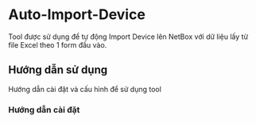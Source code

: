 # Auto-Import-Device
Tool được sử dụng để tự động Import Device lên NetBox với dữ liệu lấy từ file Excel theo 1 form đầu vào.

## Hướng dẫn sử dụng
Hướng dẫn cài đặt và cấu hình để sử dụng tool
### Hướng dẫn cài đặt
